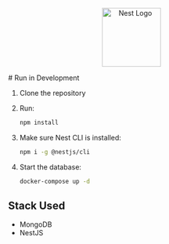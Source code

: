 <p align="center">
  <a href="http://nestjs.com/" target="blank"><img src="https://nestjs.com/img/logo-small.svg" width="120" alt="Nest Logo" /></a>
</p>
# Run in Development

1. Clone the repository
2. Run:
   ```bash
   npm install
   ```
3. Make sure Nest CLI is installed:

   ```bash
   npm i -g @nestjs/cli
   ```

4. Start the database:
   ```bash
   docker-compose up -d
   ```

## Stack Used

- MongoDB
- NestJS
